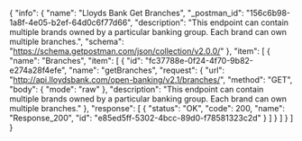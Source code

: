 {
  "info": {
    "name": "Lloyds Bank Get Branches",
    "_postman_id": "156c6b98-1a8f-4e05-b2ef-64d0c6f77d66",
    "description": "This endpoint can contain multiple brands owned by a particular banking group. Each brand can own multiple branches.",
    "schema": "https://schema.getpostman.com/json/collection/v2.0.0/"
  },
  "item": [
    {
      "name": "Branches",
      "item": [
        {
          "id": "fc37788e-0f24-4f70-9b82-e274a28f4efe",
          "name": "getBranches",
          "request": {
            "url": "http://api.lloydsbank.com/open-banking/v2.1/branches/",
            "method": "GET",
            "body": {
              "mode": "raw"
            },
            "description": "This endpoint can contain multiple brands owned by a particular banking group. Each brand can own multiple branches."
          },
          "response": [
            {
              "status": "OK",
              "code": 200,
              "name": "Response_200",
              "id": "e85ed5ff-5302-4bcc-89d0-f78581323c2d"
            }
          ]
        }
      ]
    }
  ]
}